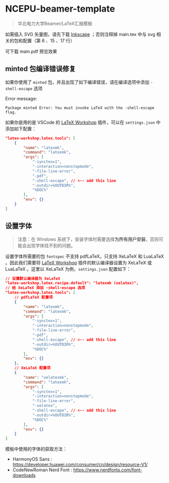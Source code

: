 # NCEPU-beamer-template

> 华北电力大学Beamer/LaTeX汇报模板

如需插入 SVG 矢量图，请先下载 [Inkscape](https://inkscape.org/zh-hans/) ；否则注释掉 main.tex 中与 svg 相关的包和配置（第 6 、15 、17 行）

可下载 main.pdf 预览效果

## minted 包编译错误修复

如果你使用了 `minted` 包，并且出现了如下编译错误，请在编译选项中添加 `-shell-escape` 选项

Error message:

```text
Package minted Error: You must invoke LaTeX with the -shell-escape flag.
```

如果你是用的是 VSCode 的 [LaTeX Workshop](https://marketplace.visualstudio.com/items?itemName=James-Yu.latex-workshop) 插件，可以在 `settings.json` 中添加如下配置：

```json
"latex-workshop.latex.tools": [
    {
        "name": "latexmk",
        "command": "latexmk",
        "args": [
            "-synctex=1",
            "-interaction=nonstopmode",
            "-file-line-error",
            "-pdf",
            "-shell-escape", // <-- add this line
            "-outdir=%OUTDIR%",
            "%DOC%"
        ],
        "env": {}
    }
]
```

## 设置字体

> 注意：在 Windows 系统下，安装字体时需要选择**为所有用户安装**，否则可能会出现字体找不到的问题。

设置字体所需要的包 `fontspec` 不支持 pdfLaTeX，只支持 XeLaTeX 和 LuaLaTeX 。因此我们需要将 [LaTeX Workshop](https://marketplace.visualstudio.com/items?itemName=James-Yu.latex-workshop) 插件的默认编译器设置为 XeLaTeX 或 LuaLaTeX 。这里以 XeLaTeX 为例，`settings.json` 配置如下：

```json
// 设置默认编译器为 XeLaTeX
"latex-workshop.latex.recipe.default": "latexmk (xelatex)",
// 给 XeLaTeX 添加 -shell-escape 选项
"latex-workshop.latex.tools": [
    // pdfLaTeX 配置项
    {
        "name": "latexmk",
        "command": "latexmk",
        "args": [
            "-synctex=1",
            "-interaction=nonstopmode",
            "-file-line-error",
            "-pdf",
            "-shell-escape", // <-- add this line
            "-outdir=%OUTDIR%",
            "%DOC%"
        ],
        "env": {}
    },
    // XeLaTeX 配置项
    {
        "name": "xelatexmk",
        "command": "latexmk",
        "args": [
            "-synctex=1",
            "-interaction=nonstopmode",
            "-file-line-error",
            "-xelatex",
            "-shell-escape", // <-- add this line
            "-outdir=%OUTDIR%",
            "%DOC%"
        ],
        "env": {}
    }
]
```

模板中使用的字体的获取方法：

- HarmonyOS Sans : <https://developer.huawei.com/consumer/cn/design/resource-V1/>
- CodeNewRoman Nerd Font : <https://www.nerdfonts.com/font-downloads>
